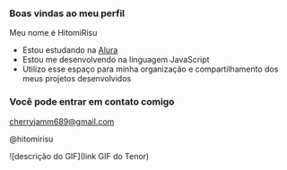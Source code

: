 ### Boas vindas ao meu perfil 

Meu nome é HitomiRisu

- Estou estudando na [Alura](https://www.alura.com.br)
- Estou me desenvolvendo na linguagem JavaScript
- Utilizo esse espaço para minha organização e compartilhamento dos meus projetos desenvolvidos

### Você pode entrar em contato comigo 

cherryjamm689@gmail.com

@hitomirisu

![descrição do GIF](link GIF do Tenor)

<!---
hitomirisu/hitomirisu is a ✨ special ✨ repository because its `README.md` (this file) appears on your GitHub profile.
You can click the Preview link to take a look at your changes.
--->
